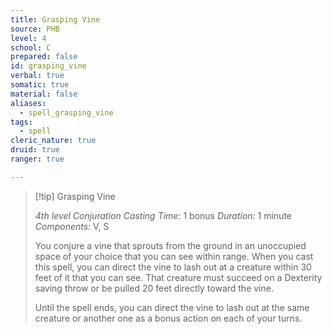 ```yaml
---
title: Grasping Vine
source: PHB
level: 4
school: C
prepared: false
id: grasping_vine
verbal: true
somatic: true
material: false
aliases:
  - spell_grasping_vine
tags:
  - spell
cleric_nature: true
druid: true
ranger: true

---
```

>[!tip] Grasping Vine
>
> *4th level Conjuration*
> *Casting Time:* 1 bonus
> *Duration:* 1 minute
> *Components:* V, S
>
>You conjure a vine that sprouts from the ground in an unoccupied space of your choice that you can see within range. When you cast this spell, you can direct the vine to lash out at a creature within 30 feet of it that you can see. That creature must succeed on a Dexterity saving throw or be pulled 20 feet directly toward the vine.
>
>Until the spell ends, you can direct the vine to lash out at the same creature or another one as a bonus action on each of your turns.
>

